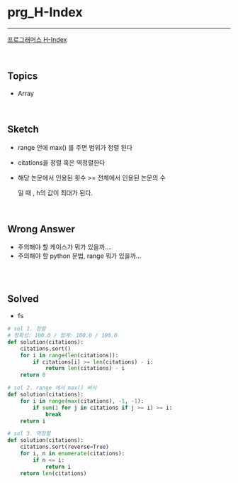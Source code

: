 # prg_H-Index

----

[프로그래머스 H-Index](https://programmers.co.kr/learn/courses/30/lessons/42747)

<br/>

## Topics

- Array

<br/>

## Sketch

- range 안에 max() 를 주면 범위가 정렬 된다

- citations을 정렬 혹은 역정렬한다

- 해당 논문에서 인용된 횟수 >= 전체에서 인용된 논문의 수    

  일 때 , h의 값이 최대가 된다.

<br/>

## Wrong Answer

- 주의해야 할 케이스가 뭐가 있을까....
- 주의해야 할 python 문법, range 뭐가 있을까...

```python
```



<br/>

## Solved

- fs

```python
# sol 1. 정렬
# 정확성: 100.0 / 합계: 100.0 / 100.0
def solution(citations):
    citations.sort()
    for i in range(len(citations)):
        if citations[i] >= len(citations) - i:
            return len(citations) - i
    return 0

# sol 2. range 에서 max() 써서
def solution(citations):
    for i in range(max(citations), -1, -1):
        if sum(1 for j in citations if j >= i) >= i:
            break
    return i

# sol 3. 역정렬
def solution(citations):
    citations.sort(reverse=True)
    for i, n in enumerate(citations):
        if n <= i:
            return i
    return len(citations)
```



